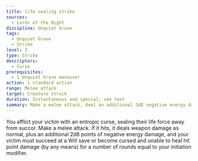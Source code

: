 ```yaml
---
title: life sealing strike
sources:
  - Lords of the Night
discipline: Unquiet Grave
tags:
  - Unquiet Grave
  - Strike
level: 3
type: Strike
descriptors:
  - Curse
prerequisites:
  - 1 Unquiet Grave maneuver
action: 1 standard action
range: Melee attack
target: Creature struck
duration: Instantaneous and special; see text
summary: Make a melee attack, deal an additional 2d8 negative energy damage and your victim cannot benefit from healing.
---
```


You afflict your victim with an entropic curse, sealing their life force away from succor. Make a melee attack. If it hits, it deals weapon damage as normal, plus an additional 2d8 points of negative energy damage, and your victim must succeed at a Will save or become cursed and unable to heal hit point damage (by any means) for a number of rounds equal to your initiation modifier.
